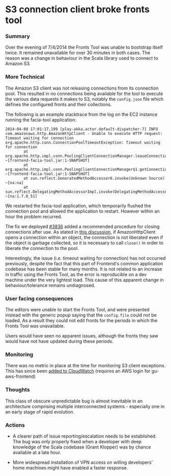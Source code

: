 # S3 connection client broke fronts tool

### Summary

Over the evening of 7/4/2014 the Fronts Tool was unable to bootstrap itself twice. It remained unavailable for over 30 minutes in both cases. The reason was a change in behaviour in the Scala library used to connect to Amazon S3. 

### More Technical

The Amazon S3 client was not releasing connections from its connection pool. This resulted in no connections being available for the tool to execute the various data requests it makes to S3, notably the `config.json` file which defines the configured fronts and their collections. 

The following is an example stacktrace from the log on the EC2 instance running the facia-tool application:

```
2014-04-08 17:01:17,199 [play-akka.actor.default-dispatcher-7] INFO  com.amazonaws.http.AmazonHttpClient - Unable to execute HTTP request: Timeout waiting for connection
org.apache.http.conn.ConnectionPoolTimeoutException: Timeout waiting for connection
        at org.apache.http.impl.conn.PoolingClientConnectionManager.leaseConnection(PoolingClientConnectionManager.java:232) ~[frontend-facia-tool.jar:1-SNAPSHOT]
        at org.apache.http.impl.conn.PoolingClientConnectionManager$1.getConnection(PoolingClientConnectionManager.java:199) ~[frontend-facia-tool.jar:1-SNAPSHOT]
        at sun.reflect.GeneratedMethodAccessor6.invoke(Unknown Source) ~[na:na]
        at sun.reflect.DelegatingMethodAccessorImpl.invoke(DelegatingMethodAccessorImpl.java:43) ~[na:1.7.0_51]
```

We restarted the facia-tool application, which temporarily flushed the connection pool and allowed the application to restart. However within an hour the problem recurred.

The fix we deployed [#3836](https://github.com/guardian/frontend/pull/3836/files) added a recommended procedure for closing connections after use. As stated in [this discussion](http://stackoverflow.com/questions/17782937/connectionpooltimeoutexception-when-iterating-objects-in-s3), if AmazonHttpClient opens a connection within an object, the connection is not liberated even if the object is garbage collected, so it is necessary to call `close()` in order to liberate the connection to the pool. 

Interestingly, the issue (i.e. timeout waiting for connection) has not occurred previously, despite the fact that this part of Frontend's common application codebase has been stable for many months. It is not related to an increase in traffic using the Fronts Tool, as the error is reproducible on a dev machine under the very lightest load. This cause of this apparent change in behaviour/tolerance remains undiagnosed.

### User facing consequences

The editors were unable to start the Fronts Tool, and were presented instead with the generic popup saying that the `config.file` could not be loaded. As a result they could not edit fronts for the periods in which the Fronts Tool was unavailable.

Users would have seen no apparent issues, although the fronts they saw would have not have updated during these periods.

### Monitoring

There was no metric in place at the time for monitoring S3 client exceptions. This has since been [added to CloudWatch](https://console.aws.amazon.com/cloudwatch/home?region=eu-west-1#metrics:graph=!D03!D16!E07!E18!ET5!MN9!NS2!PD1!SS4!ST0!VA-PT12H~300~Application~ApplicationName~Average~P0D~Stage~frontend-facia-tool~prod~s3-client-exceptions) (requires an AWS login for gu-aws-frontend)

### Thoughts

This class of obscure unpredictable bug is almost inevitable in an architecture comprising multiple interconnected systems - especially one in an early stage of rapid evolution.

### Actions

- A clearer path of issue reporting/escalation needs to be established. The bug was only properly fixed when a developer with deep knowledge of the Scala codebase (Grant Klopper) was by chance available at a late hour.

- More widespread installation of VPN access on willing developers' home machines  might have enabled a faster response.

